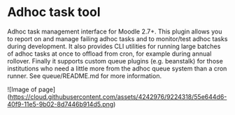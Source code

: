 Adhoc task tool
==================

Adhoc task management interface for Moodle 2.7+.
This plugin allows you to report on and manage failing adhoc tasks and to monitor/test adhoc tasks during development.
It also provides CLI utilities for running large batches of adhoc tasks at once to offload from cron, for example during annual rollover.
Finally it supports custom queue plugins (e.g. beanstalk) for those institutions who need a little more from the adhoc queue system than a cron runner.
See queue/README.md for more information.

![Image of page] (https://cloud.githubusercontent.com/assets/4242976/9224318/55e644d6-40f9-11e5-9b02-8d7446b914d5.png)
